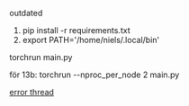 outdated

1. pip install -r requirements.txt
2. export PATH='/home/niels/.local/bin'



torchrun main.py

för 13b:
    torchrun --nproc_per_node 2 main.py



[error thread](https://github.com/facebookresearch/llama/issues/415)